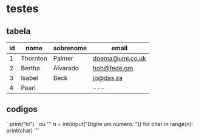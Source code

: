 # testes

## tabela

id | nome | sobrenome | email
--- | --- | --- | ---
1 | Thornton | Palmer | doema@umi.co.uk
2 | Bertha | Alvarado |hoh@fede.gm
3 | Isabel | Beck | jo@das.za
4 | Pearl |  | --- 

## codigos

´ print("hi") ´
ou
'''
n = int(input("Digite um número: "))
for char in range(n):
    print(char)
'''